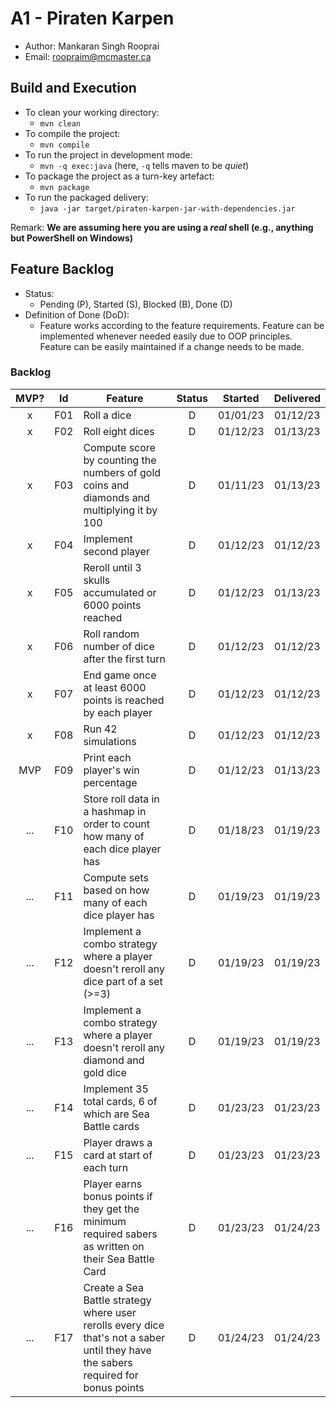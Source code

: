 # A1 - Piraten Karpen

- Author: Mankaran Singh Rooprai
- Email: roopraim@mcmaster.ca

## Build and Execution

- To clean your working directory:
  - `mvn clean`
- To compile the project:
  - `mvn compile`
- To run the project in development mode:
  - `mvn -q exec:java` (here, `-q` tells maven to be _quiet_)
- To package the project as a turn-key artefact:
  - `mvn package`
- To run the packaged delivery:
  - `java -jar target/piraten-karpen-jar-with-dependencies.jar`

Remark: **We are assuming here you are using a _real_ shell (e.g., anything but PowerShell on Windows)**

## Feature Backlog

- Status:
  - Pending (P), Started (S), Blocked (B), Done (D)
- Definition of Done (DoD):
  - Feature works according to the feature requirements. Feature can be implemented whenever needed easily due to OOP principles. Feature can be easily maintained if a change needs to be made.

### Backlog

| MVP? | Id  | Feature                                                                                                                            | Status | Started  | Delivered |
| :--: | :-: | ---------------------------------------------------------------------------------------------------------------------------------- | :----: | :------: | :-------: |
|  x   | F01 | Roll a dice                                                                                                                        |   D    | 01/01/23 | 01/12/23  |
|  x   | F02 | Roll eight dices                                                                                                                   |   D    | 01/12/23 | 01/13/23  |
|  x   | F03 | Compute score by counting the numbers of gold coins and diamonds and multiplying it by 100                                         |   D    | 01/11/23 | 01/13/23  |
|  x   | F04 | Implement second player                                                                                                            |   D    | 01/12/23 | 01/12/23  |
|  x   | F05 | Reroll until 3 skulls accumulated or 6000 points reached                                                                           |   D    | 01/12/23 | 01/13/23  |
|  x   | F06 | Roll random number of dice after the first turn                                                                                    |   D    | 01/12/23 | 01/12/23  |
|  x   | F07 | End game once at least 6000 points is reached by each player                                                                       |   D    | 01/12/23 | 01/12/23  |
|  x   | F08 | Run 42 simulations                                                                                                                 |   D    | 01/12/23 | 01/12/23  |
| MVP  | F09 | Print each player's win percentage                                                                                                 |   D    | 01/12/23 | 01/13/23  |
| ...  | F10 | Store roll data in a hashmap in order to count how many of each dice player has                                                    |   D    | 01/18/23 | 01/19/23  |
| ...  | F11 | Compute sets based on how many of each dice player has                                                                             |   D    | 01/19/23 | 01/19/23  |
| ...  | F12 | Implement a combo strategy where a player doesn't reroll any dice part of a set (>=3)                                              |   D    | 01/19/23 | 01/19/23  |
| ...  | F13 | Implement a combo strategy where a player doesn't reroll any diamond and gold dice                                                 |   D    | 01/19/23 | 01/19/23  |
| ...  | F14 | Implement 35 total cards, 6 of which are Sea Battle cards                                                                          |   D    | 01/23/23 | 01/23/23  |
| ...  | F15 | Player draws a card at start of each turn                                                                                          |   D    | 01/23/23 | 01/23/23  |
| ...  | F16 | Player earns bonus points if they get the minimum required sabers as written on their Sea Battle Card                              |   D    | 01/23/23 | 01/24/23  |
| ...  | F17 | Create a Sea Battle strategy where user rerolls every dice that's not a saber until they have the sabers required for bonus points |   D    | 01/24/23 | 01/24/23  |
